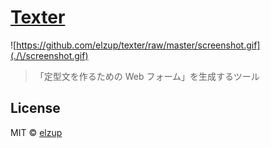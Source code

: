 # [Texter](https://texter.anozon.me)

![https://github.com/elzup/texter/raw/master/screenshot.gif](./\/screenshot.gif)

> 「定型文を作るための Web フォーム」を生成するツール

## License

MIT © [elzup](http://elzup.com)
